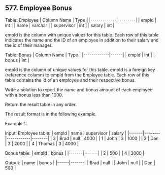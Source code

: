 ## 577. Employee Bonus

Table: Employee
| Column Name | Type    |
|-------------|---------|
| empId       | int     |
| name        | varchar |
| supervisor  | int     |
| salary      | int     |

empId is the column with unique values for this table.
Each row of this table indicates the name and the ID of an employee in addition to their salary and the id of their manager.

Table: Bonus
| Column Name | Type |
|-------------|------|
| empId       | int  |
| bonus       | int  |

empId is the column of unique values for this table.
empId is a foreign key (reference column) to empId from the Employee table.
Each row of this table contains the id of an employee and their respective bonus.

Write a solution to report the name and bonus amount of each employee with a bonus less than 1000.

Return the result table in any order.

The result format is in the following example.

Example 1:

Input: 
Employee table:
| empId | name   | supervisor | salary |
|-------|--------|------------|--------|
| 3     | Brad   | null       | 4000   |
| 1     | John   | 3          | 1000   |
| 2     | Dan    | 3          | 2000   |
| 4     | Thomas | 3          | 4000   |

Bonus table:
| empId | bonus |
|-------|-------|
| 2     | 500   |
| 4     | 2000  |

Output: 
| name | bonus |
|------|-------|
| Brad | null  |
| John | null  |
| Dan  | 500   |
